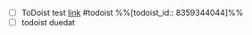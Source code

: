 - [ ] ToDoist test [link](https://todoist.com/app/task/8359344044) #todoist %%[todoist_id:: 8359344044]%%
- [ ] todoist duedat